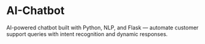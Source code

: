 # AI-Chatbot
AI-powered chatbot built with Python, NLP, and Flask — automate customer support queries with intent recognition and dynamic responses.
